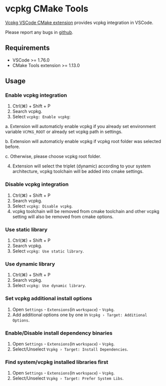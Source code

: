 # vcpkg CMake Tools

[Vcpkg VSCode CMake extension](https://marketplace.visualstudio.com/items?itemName=JackBoosY.vcpkg-cmake-tools) provides vcpkg integration in VSCode.

Please report any bugs in [github](https://github.com/JackBoosY/vcpkg-vscode-extension).

## Requirements

- VSCode >= 1.76.0
- CMake Tools extension >= 1.13.0

## Usage

### Enable vcpkg integration

1. Ctrl(⌘) + Shift + P
2. Search vcpkg.
3. Select `vcpkg: Enable vcpkg`:

  a. Extension will automaticly enable vcpkg if you already set environment variable `VCPKG_ROOT` or already set vcpkg path in settings.

  b. Extension will automaticly enable vcpkg if vcpkg root folder was selected before.

  c. Otherwise, please choose vcpkg root folder.

4. Extension will select the triplet (dynamic) according to your system architecture, vcpkg toolchain will be added into cmake settings.

### Disable vcpkg integration

1. Ctrl(⌘) + Shift + P
2. Search vcpkg.
3. Select `vcpkg: Disable vcpkg`.
4. vcpkg toolchain will be removed from cmake toolchain and other vcpkg setting will also be removed from cmake options.

### Use static library

1. Ctrl(⌘) + Shift + P
2. Search vcpkg.
3. Select `vcpkg: Use static library`.

### Use dynamic library

1. Ctrl(⌘) + Shift + P
2. Search vcpkg.
3. Select `vcpkg: Use dynamic library`.

### Set vcpkg additional install options

1. Open `Settings` - `Extensions`(in `workspace`) - `Vcpkg`.
2. Add additional options one by one in `Vcpkg › Target: Additional Options`.

### Enable/Disable install dependency binaries

1. Open `Settings` - `Extensions`(in `workspace`) - `Vcpkg`.
2. Select/Unselect `Vcpkg › Target: Install Dependencies`.

### Find system/vcpkg installed libraries first

1. Open `Settings` - `Extensions`(in `workspace`) - `Vcpkg`.
2. Select/Unselect `Vcpkg › Target: Prefer System Libs`.
